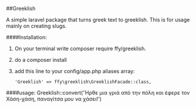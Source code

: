 ##Greeklish

A simple laravel package that turns greek text to greeklish.
This is for usage mainly on creating slugs.

####Installation:

1. On your terminal write composer require ffy/greeklish.
2. do a composer install
3. add this line to your config/app.php aliases array:

       'Greeklish' => ffy\greeklish\GreeklishFacade::class,
    
####usage:
    Greeklish::convert('Ήρθε μια γριά από την πόλη και έφερε τον Χάση-χάση, παναγίτσα μου να χάσει!')
    
    